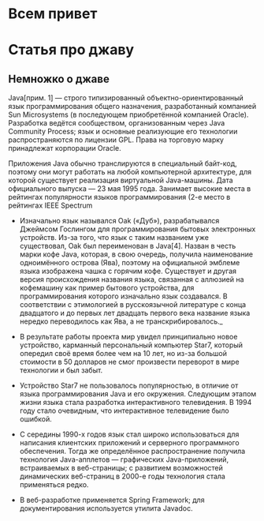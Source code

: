 # Всем привет 

# Статья про джаву 


## Немножко о джаве 
Java[прим. 1] — строго типизированный объектно-ориентированный язык программирования общего назначения, разработанный компанией Sun Microsystems (в последующем приобретённой компанией Oracle). Разработка ведётся сообществом, организованным через Java Community Process; язык и основные реализующие его технологии распространяются по лицензии GPL. Права на торговую марку принадлежат корпорации Oracle.

Приложения Java обычно транслируются в специальный байт-код, поэтому они могут работать на любой компьютерной архитектуре, для которой существует реализация виртуальной Java-машины. Дата официального выпуска — 23 мая 1995 года. Занимает высокие места в рейтингах популярности языков программирования (2-е место в рейтингах IEEE Spectrum 

 * Изначально язык назывался Oak («Дуб»), разрабатывался Джеймсом Гослингом для программирования бытовых электронных устройств. Из-за того, что язык с таким названием уже существовал, Oak был переименован в Java[4]. Назван в честь марки кофе Java, которая, в свою очередь, получила наименование одноимённого острова (Ява), поэтому на официальной эмблеме языка изображена чашка с горячим кофе. Существует и другая версия происхождения названия языка, связанная с аллюзией на кофемашину как пример бытового устройства, для программирования которого изначально язык создавался. В соответствии с этимологией в русскоязычной литературе с конца двадцатого и до первых лет двадцать первого века название языка нередко переводилось как Ява, а не транскрибировалось._

* В результате работы проекта мир увидел принципиально новое устройство, карманный персональный компьютер Star7, который опередил своё время более чем на 10 лет, но из-за большой стоимости в 50 долларов не смог произвести переворот в мире технологии и был забыт.

* Устройство Star7 не пользовалось популярностью, в отличие от языка программирования Java и его окружения. Следующим этапом жизни языка стала разработка интерактивного телевидения. В 1994 году стало очевидным, что интерактивное телевидение было ошибкой.

* С середины 1990-х годов язык стал широко использоваться для написания клиентских приложений и серверного программного обеспечения. Тогда же определённое распространение получила технология Java-апплетов — графических Java-приложений, встраиваемых в веб-страницы; с развитием возможностей динамических веб-страниц в 2000-е годы технология стала применяться редко.

* В веб-разработке применяется Spring Framework; для документирования используется утилита Javadoc.
